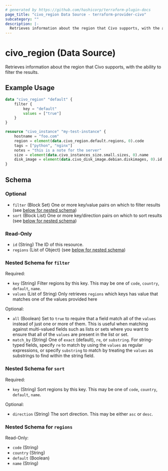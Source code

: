 ```yaml
---
# generated by https://github.com/hashicorp/terraform-plugin-docs
page_title: "civo_region Data Source - terraform-provider-civo"
subcategory: ""
description: |-
  Retrieves information about the region that Civo supports, with the ability to filter the results.
---
```


# civo_region (Data Source)

Retrieves information about the region that Civo supports, with the ability to filter the results.

## Example Usage

```terraform
data "civo_region" "default" {
    filter {
        key = "default"
        values = ["true"]
    }
}

resource "civo_instance" "my-test-instance" {
    hostname = "foo.com"
    region = element(data.civo_region.default.regions, 0).code
    tags = ["python", "nginx"]
    notes = "this is a note for the server"
    size = element(data.civo_instances_size.small.sizes, 0).name
    disk_image = element(data.civo_disk_image.debian.diskimages, 0).id
}
```

<!-- schema generated by tfplugindocs -->
## Schema

### Optional

- `filter` (Block Set) One or more key/value pairs on which to filter results (see [below for nested schema](#nestedblock--filter))
- `sort` (Block List) One or more key/direction pairs on which to sort results (see [below for nested schema](#nestedblock--sort))

### Read-Only

- `id` (String) The ID of this resource.
- `regions` (List of Object) (see [below for nested schema](#nestedatt--regions))

<a id="nestedblock--filter"></a>
### Nested Schema for `filter`

Required:

- `key` (String) Filter regions by this key. This may be one of `code`, `country`, `default`, `name`.
- `values` (List of String) Only retrieves `regions` which keys has value that matches one of the values provided here

Optional:

- `all` (Boolean) Set to `true` to require that a field match all of the `values` instead of just one or more of them. This is useful when matching against multi-valued fields such as lists or sets where you want to ensure that all of the `values` are present in the list or set.
- `match_by` (String) One of `exact` (default), `re`, or `substring`. For string-typed fields, specify `re` to match by using the `values` as regular expressions, or specify `substring` to match by treating the `values` as substrings to find within the string field.


<a id="nestedblock--sort"></a>
### Nested Schema for `sort`

Required:

- `key` (String) Sort regions by this key. This may be one of `code`, `country`, `default`, `name`.

Optional:

- `direction` (String) The sort direction. This may be either `asc` or `desc`.


<a id="nestedatt--regions"></a>
### Nested Schema for `regions`

Read-Only:

- `code` (String)
- `country` (String)
- `default` (Boolean)
- `name` (String)


